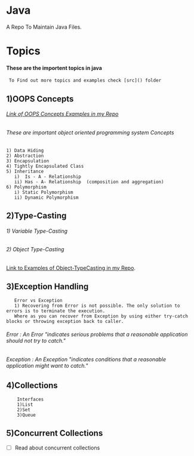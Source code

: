 # Java
A Repo To Maintain Java Files.



# Topics
#### **These are the importent topics in java**
     To Find out more topics and examples check [src]() folder
 ## 1)OOPS Concepts
###### [Link of OOPS Concepts Examples in my Repo](https://github.com/kattakapilkumar/Java/tree/master/src/oops_concepts)
    
######    These are important object oriented programming system Concepts <br />
    1) Data Hiding
    2) Abstraction
    3) Encapsulation
    4) Tightly Encapsulated Class
    5) Inheritance
       i)  Is - A - Relationship
       ii) Has - A- Relationship  (composition and aggregation)
    6) Polymorphism
       i) Static Polymorphism
       ii) Dynamic Polymorphism 
       
       
  ## 2)Type-Casting
######     1) Variable Type-Casting

######     2) Object Type-Casting
[Link to Examples of Object-TypeCasting in my Repo](https://github.com/kattakapilkumar/Java/tree/master/src/object_TypeCasting).

 ## 3)Exception Handling 
       Error vs Exception
       1) Recovering from Error is not possible. The only solution to errors is to terminate the execution. 
       Where as you can recover from Exception by using either try-catch blocks or throwing exception back to caller.
######  Error : An Error "indicates serious problems that a reasonable application should not try to catch."
######  Exception : An Exception "indicates conditions that a reasonable application might want to catch."
           

 ## 4)Collections  
        Interfaces 
        1)List
        2)Set
        3)Queue
       
 ## 5)Concurrent Collections
- [ ] Read about concurrent collections

    
